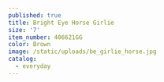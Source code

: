 ```yaml
---
published: true
title: Bright Eye Horse Girlie
size: '7'
item_number: 406621GG
color: Brown
image: /static/uploads/be_girlie_horse.jpg
catalog:
  - everyday
---
```


